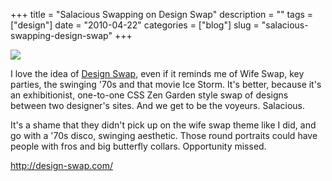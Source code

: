 +++
title = "Salacious Swapping on Design Swap"
description = ""
tags = ["design"]
date = "2010-04-22"
categories = ["blog"]
slug = "salacious-swapping-design-swap"
+++



  <div class="notebook-screenshot"><a href="http://design-swap.com/"><img src="//konigi.com/media/bluga/wt4bd06c77c43ff_large.jpg"/></a></div><p>I love the idea of <a href="http://design-swap.com/">Design Swap</a>, even if it reminds me of Wife Swap, key parties, the swinging '70s and that movie Ice Storm. It's better, because it's an exhibitionist, one-to-one CSS Zen Garden style swap of designs between two designer's sites. And we get to be the voyeurs. Salacious.</p>

<p>It's a shame that they didn't pick up on the wife swap theme like I did, and go with a '70s disco, swinging aesthetic. Those round portraits could have people with fros and big butterfly collars. Opportunity missed.</p>

    
  <a href="http://design-swap.com/">http://design-swap.com/</a>

